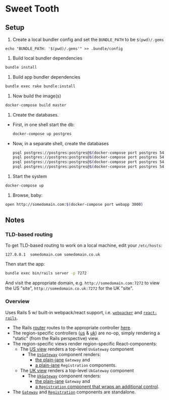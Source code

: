 # Sweet Tooth

## Setup

1. Create a local bundler config and set the `BUNDLE_PATH` to be `$(pwd)/.gems`

  ```
  echo "BUNDLE_PATH: '$(pwd)/.gems'" >> .bundle/config
  ```

1. Build local bundler dependencies

  ```bash
  bundle install
  ```

1. Build app bundler dependencies

  ```bash
  bundle exec rake bundle:install
  ```

1. Now build the image(s)

  ```bash
  docker-compose build master
  ```

1. Create the databases.  

  - First, in one shell start the db:

    ```bash
    docker-compose up postgres
    ```

  - Now, in a separate shell, create the databases

    ```bash
    psql postgres://postgres:postgres@$(docker-compose port postgres 5432)/postgres -c 'create database sweet_tooth_webapp_development;'
    psql postgres://postgres:postgres@$(docker-compose port postgres 5432)/postgres -c 'create database sweet_tooth_webapp_test;'
    psql postgres://postgres:postgres@$(docker-compose port postgres 5432)/postgres -c 'create database sweet_tooth_clientsvc_development;'
    psql postgres://postgres:postgres@$(docker-compose port postgres 5432)/postgres -c 'create database sweet_tooth_clientsvc_test;'
    ```

1. Start the system

  ```bash
  docker-compose up
  ```

1. Browse, baby:

  ```bash
  open http://somedomain.com:$(docker-compose port webapp 3000)
  ```

## Notes

### TLD-based routing

To get TLD-based routing to work on a local machine, edit your `/etc/hosts`:

```
127.0.0.1  somedomain.com somedomain.co.uk
```

Then start the app:

```bash
bundle exec bin/rails server -p 7272
```

And visit the appropriate domain, e.g. `http://somedomain.com:7272` to view the US "site", `http://somedomain.co.uk:7272` for the UK "site".

### Overview

Uses Rails 5 w/ built-in webpack/react support, i.e. [`webpacker`](https://github.com/rails/webpacker) and [`react-rails`](https://github.com/reactjs/react-rails).

- The Rails [router](https://github.com/adamstrickland/sweet_tooth/blob/master/config/routes.rb) routes to the appropriate controller [here](https://github.com/adamstrickland/sweet_tooth/blob/master/config/routes.rb#L2-L3).
- The region-specific controllers ([us](https://github.com/adamstrickland/sweet_tooth/blob/master/app/controllers/us_controller.rb) & [uk](https://github.com/adamstrickland/sweet_tooth/blob/master/app/controllers/uk_controller.rb)) are no-op, simply rendering a "static" (from the Rails perspective) view.
- The region-specific views render region-specific React-components:
  - The [US view](https://github.com/adamstrickland/sweet_tooth/blob/master/app/views/us/index.html.erb) renders a top-level `UsGateway` component
    - The [`UsGateway`](https://github.com/adamstrickland/sweet_tooth/blob/master/app/javascript/components/UsGateway.js) component renders:
      - [the plain-jane](https://github.com/adamstrickland/sweet_tooth/blob/master/app/views/us/index.html.erb#L8) `Gateway` and 
      - [a plain-jane](https://github.com/adamstrickland/sweet_tooth/blob/master/app/javascript/components/UsGateway.js#L9) `Registration` components.
  - The [UK view](https://github.com/adamstrickland/sweet_tooth/blob/master/app/views/us/index.html.erb) renders a top-level `UkGateway` component
    - The [`UkGateway`](https://github.com/adamstrickland/sweet_tooth/blob/master/app/javascript/components/UkGateway.js) component renders:
      - [the plain-jane](https://github.com/adamstrickland/sweet_tooth/blob/master/app/javascript/components/UkGateway.js#L8) `Gateway` and 
      - [a `Registration` component that wraps an additional control](https://github.com/adamstrickland/sweet_tooth/blob/master/app/javascript/components/UkGateway.js#L9-L16).
- The [`Gateway`](https://github.com/adamstrickland/sweet_tooth/blob/master/app/javascript/components/Gateway.js) and [`Registration`](https://github.com/adamstrickland/sweet_tooth/blob/master/app/javascript/components/Registration.js) components are standalone.
